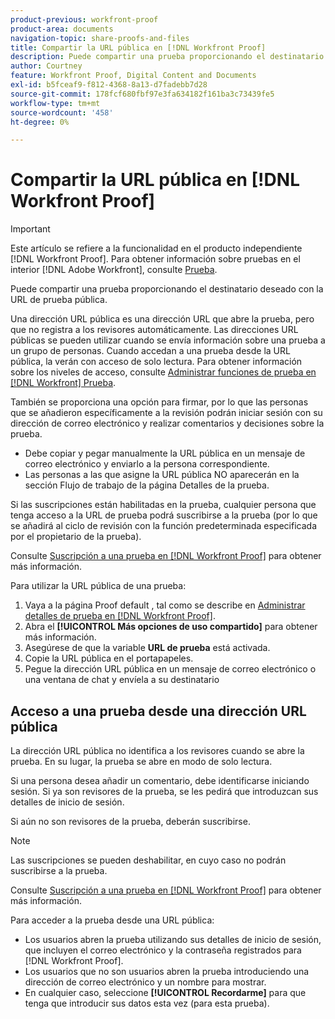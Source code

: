 ```yaml
---
product-previous: workfront-proof
product-area: documents
navigation-topic: share-proofs-and-files
title: Compartir la URL pública en [!DNL Workfront Proof]
description: Puede compartir una prueba proporcionando el destinatario deseado con la URL de prueba pública.
author: Courtney
feature: Workfront Proof, Digital Content and Documents
exl-id: b5fceaf9-f812-4368-8a13-d7fadebb7d28
source-git-commit: 178fcf680fbf97e3fa634182f161ba3c73439fe5
workflow-type: tm+mt
source-wordcount: '458'
ht-degree: 0%

---
```


# Compartir la URL pública en [!DNL Workfront Proof]

>[!IMPORTANT]
>
>Este artículo se refiere a la funcionalidad en el producto independiente [!DNL Workfront Proof]. Para obtener información sobre pruebas en el interior [!DNL Adobe Workfront], consulte [Prueba](../../../review-and-approve-work/proofing/proofing.md).

Puede compartir una prueba proporcionando el destinatario deseado con la URL de prueba pública.

Una dirección URL pública es una dirección URL que abre la prueba, pero que no registra a los revisores automáticamente. Las direcciones URL públicas se pueden utilizar cuando se envía información sobre una prueba a un grupo de personas. Cuando accedan a una prueba desde la URL pública, la verán con acceso de solo lectura. Para obtener información sobre los niveles de acceso, consulte [Administrar funciones de prueba en [!DNL Workfront] Prueba](../../../workfront-proof/wp-work-proofsfiles/share-proofs-and-files/manage-proof-roles.md).

También se proporciona una opción para firmar, por lo que las personas que se añadieron específicamente a la revisión podrán iniciar sesión con su dirección de correo electrónico y realizar comentarios y decisiones sobre la prueba.

* Debe copiar y pegar manualmente la URL pública en un mensaje de correo electrónico y enviarlo a la persona correspondiente.
* Las personas a las que asigne la URL pública NO aparecerán en la sección Flujo de trabajo de la página Detalles de la prueba.

Si las suscripciones están habilitadas en la prueba, cualquier persona que tenga acceso a la URL de prueba podrá suscribirse a la prueba (por lo que se añadirá al ciclo de revisión con la función predeterminada especificada por el propietario de la prueba).

Consulte [Suscripción a una prueba en [!DNL Workfront Proof]](../../../workfront-proof/wp-work-proofsfiles/share-proofs-and-files/subscribe-to-proof.md) para obtener más información.

Para utilizar la URL pública de una prueba:

1. Vaya a la página Proof default , tal como se describe en [Administrar detalles de prueba en [!DNL Workfront Proof]](../../../workfront-proof/wp-work-proofsfiles/manage-your-work/manage-proof-details.md).
1. Abra el **[!UICONTROL Más opciones de uso compartido]** para obtener más información.
1. Asegúrese de que la variable **URL de prueba** está activada.
1. Copie la URL pública en el portapapeles.
1. Pegue la dirección URL pública en un mensaje de correo electrónico o una ventana de chat y envíela a su destinatario

## Acceso a una prueba desde una dirección URL pública

La dirección URL pública no identifica a los revisores cuando se abre la prueba. En su lugar, la prueba se abre en modo de solo lectura.

Si una persona desea añadir un comentario, debe identificarse iniciando sesión. Si ya son revisores de la prueba, se les pedirá que introduzcan sus detalles de inicio de sesión.

Si aún no son revisores de la prueba, deberán suscribirse.

>[!NOTE]
>
>Las suscripciones se pueden deshabilitar, en cuyo caso no podrán suscribirse a la prueba.

Consulte [Suscripción a una prueba en [!DNL Workfront Proof]](../../../workfront-proof/wp-work-proofsfiles/share-proofs-and-files/subscribe-to-proof.md) para obtener más información.

Para acceder a la prueba desde una URL pública:

* Los usuarios abren la prueba utilizando sus detalles de inicio de sesión, que incluyen el correo electrónico y la contraseña registrados para [!DNL Workfront Proof].
* Los usuarios que no son usuarios abren la prueba introduciendo una dirección de correo electrónico y un nombre para mostrar.
* En cualquier caso, seleccione **[!UICONTROL Recordarme]** para que tenga que introducir sus datos esta vez (para esta prueba).
